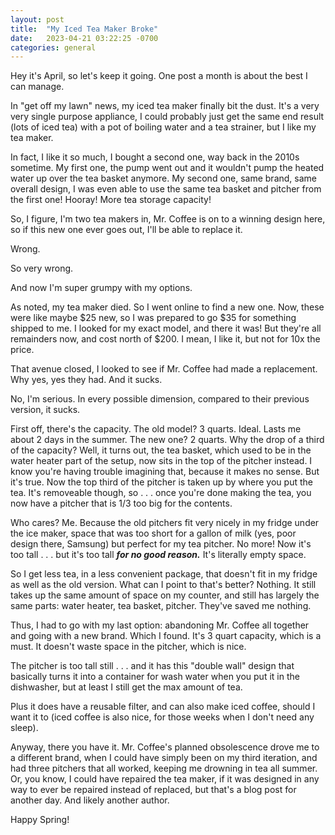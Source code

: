 ```yaml
---
layout: post
title:  "My Iced Tea Maker Broke"
date:   2023-04-21 03:22:25 -0700
categories: general
---
```

Hey it's April, so let's keep it going.  One post a month is about the best I can manage.

In "get off my lawn" news, my iced tea maker finally bit the dust.  It's a very very single purpose appliance, I could probably just get the same end result (lots of iced tea) with a pot of boiling water and a tea strainer, but I like my tea maker.  

In fact, I like it so much, I bought a second one, way back in the 2010s sometime.  My first one, the pump went out and it wouldn't pump the heated water up over the tea basket anymore.  My second one, same brand, same overall design, I was even able to use the same tea basket and pitcher from the first one!  Hooray!  More tea storage capacity!

So, I figure, I'm two tea makers in, Mr. Coffee is on to a winning design here, so if this new one ever goes out, I'll be able to replace it.

Wrong.

So very wrong.

And now I'm super grumpy with my options.

As noted, my tea maker died.  So I went online to find a new one.  Now, these were like maybe $25 new, so I was prepared to go $35 for something shipped to me.  I looked for my exact model, and there it was!  But they're all remainders now, and cost north of $200.  I mean, I like it, but not for 10x the price.

That avenue closed, I looked to see if Mr. Coffee had made a replacement.  Why yes, yes they had.  And it sucks.  

No, I'm serious.  In every possible dimension, compared to their previous version, it sucks.

First off, there's the capacity.  The old model?  3 quarts.  Ideal.  Lasts me about 2 days in the summer.  The new one?  2 quarts.  Why the drop of a third of the capacity?  Well, it turns out, the tea basket, which used to be in the water heater part of the setup, now sits in the top of the pitcher instead.  I know you're having trouble imagining that, because it makes no sense.  But it's true.  Now the top third of the pitcher is taken up by where you put the tea.  It's removeable though, so . . . once you're done making the tea, you now have a pitcher that is 1/3 too big for the contents.

Who cares?  Me.  Because the old pitchers fit very nicely in my fridge under the ice maker, space that was too short for a gallon of milk (yes, poor design there, Samsung) but perfect for my tea pitcher.  No more!  Now it's too tall . . . but it's too tall ***for no good reason.***  It's literally empty space.

So I get less tea, in a less convenient package, that doesn't fit in my fridge as well as the old version.  What can I point to that's better?  Nothing.  It still takes up the same amount of space on my counter, and still has largely the same parts: water heater, tea basket, pitcher.  They've saved me nothing.

Thus, I had to go with my last option: abandoning Mr. Coffee all together and going with a new brand.  Which I found.  It's 3 quart capacity, which is a must.  It doesn't waste space in the pitcher, which is nice.

The pitcher is too tall still . . . and it has this "double wall" design that basically turns it into a container for wash water when you put it in the dishwasher, but at least I still get the max amount of tea.

Plus it does have a reusable filter, and can also make iced coffee, should I want it to (iced coffee is also nice, for those weeks when I don't need any sleep).

Anyway, there you have it.  Mr. Coffee's planned obsolescence drove me to a different brand, when I could have simply been on my third iteration, and had three pitchers that all worked, keeping me drowning in tea all summer.  Or, you know, I could have repaired the tea maker, if it was designed in any way to ever be repaired instead of replaced, but that's a blog post for another day.  And likely another author.

Happy Spring!

